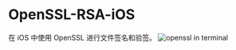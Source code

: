 # OpenSSL-RSA-iOS
在 iOS 中使用 OpenSSL 进行文件签名和验签。
![openssl in terminal](<https://github.com/H-S-E-C/OpenSSLDemo/Assets.xcassets/openssl in terminal.imageset/openssl in terminal.png>)
